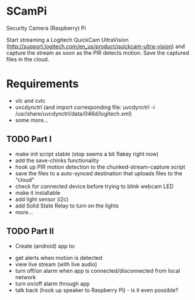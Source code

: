 # SCamPi
Security Camera (Raspberry) Pi

Start streaming a Logitech QuickCam UltraVision (http://support.logitech.com/en_us/product/quickcam-ultra-vision) and capture the stream as soon as the PIR detects motion. Save the captured files in the cloud.

# Requirements
* vlc and cvlc
* uvcdynctrl (and import corresponding file: uvcdynctrl -i /usr/share/uvcdynctrl/data/046d/logitech.xml)
* some more...

## TODO Part I
* make init script stable (stop seems a bit flakey right now)
* add the save-chinks functionality
* hook up PIR motion detection to the chunked-stream-capture script
* save the files to a auto-synced destination that uploads files to the "cloud"
* check for connected device before trying to blink webcam LED
* make it installable
* add light sensor (i2c)
* add Solid State Relay to turn on the lights
* more...

## TODO Part II
* Create (android) app to:
- get alerts when motion is detected
- view live stream (with live audio)
- turn off/on alarm when app is connected/disconnected from local network
- turn on/off alarm through app
- talk back (hook up speaker to Raspberry Pi) - is it even possible?
